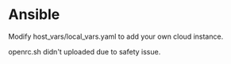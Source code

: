# Ansible
Modify host_vars/local_vars.yaml to add your own cloud instance.

openrc.sh didn't uploaded due to safety issue.